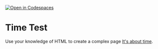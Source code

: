 [![Open in Codespaces](https://classroom.github.com/assets/launch-codespace-2972f46106e565e64193e422d61a12cf1da4916b45550586e14ef0a7c637dd04.svg)](https://classroom.github.com/open-in-codespaces?assignment_repo_id=18417696)
# Time Test
Use your knowledge of HTML to create a complex page 
[It's about time](https://docs.google.com/document/d/1Eo260mnV32Y9Jj5yeajC8nL5KkzeWLBod4q6FkTerzg/edit?usp=sharing). 
